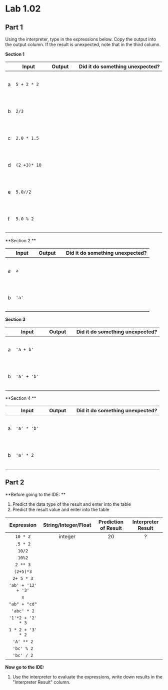 # Lab 1.02

## Part 1
Using the interpreter, type in the expressions below. Copy the output into the output column. If the result is unexpected, note that in the third column.

**Section 1**

| |Input | &nbsp; &nbsp; Output &nbsp; &nbsp;|Did it do something unexpected?|
|-| ----| ------- | ----------- |
|a| `5 + 2 * 2` |<br><br><br><br>| | 
|b| `2/3 `|<br><br><br><br>| | 
|c| `2.0 * 1.5`|<br><br><br><br>| | 
|d| `(2 +3)* 10`|<br><br><br><br>| | 
|e| `5.0//2` |<br><br><br><br>| | 
|f| `5.0 % 2` |<br><br><br><br>| | |
    

**Section 2 **

||Input | &nbsp; &nbsp; Output &nbsp; &nbsp;|Did it do something unexpected?|
|-| ----| ------- | ----------- |
|a| `a` |<br><br><br><br>| | 
|b|`'a'`|<br><br><br><br>| | |

**Section 3**

||Input | &nbsp; &nbsp; Output &nbsp; &nbsp;|Did it do something unexpected?| 
|-| ----| ------- | ----------- |
|a| `'a + b'`|<br><br><br><br>| | 
|b| `'a' + 'b'`|<br><br><br><br>|| | 

**Section 4 **

||Input | &nbsp; &nbsp; Output &nbsp; &nbsp;|Did it do something unexpected?| 
|-| ----| ------- | ----------- |
|a| `'a' * 'b'` |<br><br><br><br>| | 
|b| `'a' * 2` |<br><br><br><br>| | |

## Part 2
**Before going to the IDE: **

1. Predict the data type of the result and enter into the table
2. Predict the result value and enter into the table

|     Expression     | String/Integer/Float| Prediction of Result | Interpreter Result| 
| :------------------: | :-----------------------: | :--------------------: | :-----------------:|
|`10 * 2`            |   integer                |    20               |         ?         | 
| `.5 * 2`           |                         |                      |                   | 
| `10/2`             |                         |                      |                   | 
| `10%2`            |                         |                      |                   | 
| `2 ** 3`           |                         |                      |                   | 
| `(2+5)*3`          |                         |                      |                   | 
| `2+ 5 * 3`         |                         |                      |                   | 
| `'ab' + '12' + '3'`|                         |                      |                   | 
| `x`                |                         |                      |                   | 
| `"ab" + "cd"`      |                         |                      |                   | 
| `'abc' * 2`        |                         |                      |                   | 
| `'1'*2 + '2' * 3`  |                         |                      |                   | 
| `1 * 2 + '3' * 2`  |                         |                      |                   | 
| `'A' ** 2`         |                         |                      |                   | 
| `'bc' % 2`        |                         |                      |                   | 
| `'bc' / 2`         |                         |                      |                   |  |

**Now go to the IDE:** 
1.  Use the interpreter to evaluate the expressions, write down results in the "Interpreter Result" column.